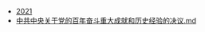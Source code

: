 - [2021](./2021)
- [中共中央关于党的百年奋斗重大成就和历史经验的决议.md](3000-自考\资料\KM01-中国近现代史纲要\05-中国近现代历史文献选集\2012-\2021\中共中央关于党的百年奋斗重大成就和历史经验的决议.md)